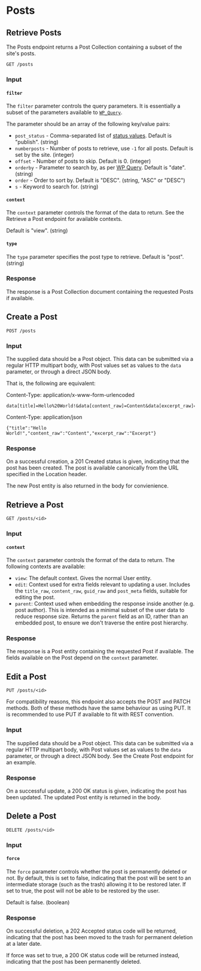 Posts
=====

Retrieve Posts
--------------
The Posts endpoint returns a Post Collection containing a subset of the site's
posts.

	GET /posts

### Input
#### `filter`
The `filter` parameter controls the query parameters. It is essentially a subset
of the parameters available to [`WP_Query`](http://codex.wordpress.org/Class_Reference/WP_Query).

The parameter should be an array of the following key/value pairs:

* `post_status` - Comma-separated list of [status
  values](http://codex.wordpress.org/Class_Reference/WP_Query#Status_Parameters).
  Default is "publish". (string)
* `numberposts` - Number of posts to retrieve, use `-1` for all posts. Default
  is set by the site. (integer)
* `offset` - Number of posts to skip. Default is 0. (integer)
* `orderby` - Parameter to search by, as per [WP Query](http://codex.wordpress.org/Class_Reference/WP_Query#Order_.26_Orderby_Parameters).
  Default is "date". (string)
* `order` - Order to sort by. Default is "DESC". (string, "ASC" or "DESC")
* `s` - Keyword to search for. (string)


#### `context`
The `context` parameter controls the format of the data to return. See the
Retrieve a Post endpoint for available contexts.

Default is "view". (string)


#### `type`
The `type` parameter specifies the post type to retrieve. Default is "post".
(string)


### Response
The response is a Post Collection document containing the requested Posts if
available.


Create a Post
-------------

	POST /posts

### Input
The supplied data should be a Post object. This data can be submitted via a
regular HTTP multipart body, with Post values set as values to the `data`
parameter, or through a direct JSON body.

That is, the following are equivalent:

Content-Type: application/x-www-form-urlencoded

	data[title]=Hello%20World!&data[content_raw]=Content&data[excerpt_raw]=Excerpt


Content-Type: application/json

	{"title":"Hello World!","content_raw":"Content","excerpt_raw":"Excerpt"}

### Response
On a successful creation, a 201 Created status is given, indicating that the
post has been created. The post is available canonically from the URL specified
in the Location header.

The new Post entity is also returned in the body for convienience.


Retrieve a Post
---------------

	GET /posts/<id>

### Input
#### `context`
The `context` parameter controls the format of the data to return. The following
contexts are available:

* `view`: The default context. Gives the normal User entity.
* `edit`: Context used for extra fields relevant to updating a user. Includes
  the `title_raw`, `content_raw`, `guid_raw` and `post_meta` fields, suitable
  for editing the post.
* `parent`: Context used when embedding the response inside another (e.g. post
  author). This is intended as a minimal subset of the user data to reduce
  response size. Returns the `parent` field as an ID, rather than an embedded
  post, to ensure we don't traverse the entire post hierarchy.

### Response
The response is a Post entity containing the requested Post if available. The
fields available on the Post depend on the `context` parameter.


Edit a Post
-----------

	PUT /posts/<id>

For compatibility reasons, this endpoint also accepts the POST and PATCH
methods. Both of these methods have the same behaviour as using PUT. It is
recommended to use PUT if available to fit with REST convention.

### Input
The supplied data should be a Post object. This data can be submitted via a
regular HTTP multipart body, with Post values set as values to the `data`
parameter, or through a direct JSON body. See the Create Post endpoint for an
example.

### Response
On a successful update, a 200 OK status is given, indicating the post has been
updated. The updated Post entity is returned in the body.


Delete a Post
-------------

	DELETE /posts/<id>

### Input
#### `force`
The `force` parameter controls whether the post is permanently deleted or not.
By default, this is set to false, indicating that the post will be sent to an
intermediate storage (such as the trash) allowing it to be restored later. If
set to true, the post will not be able to be restored by the user.

Default is false. (boolean)

### Response
On successful deletion, a 202 Accepted status code will be returned, indicating
that the post has been moved to the trash for permanent deletion at a
later date.

If force was set to true, a 200 OK status code will be returned instead,
indicating that the post has been permanently deleted.
